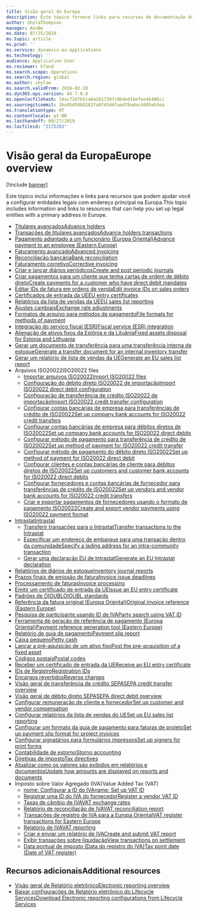 ```yaml
---
title: Visão geral da Europa
description: Este tópico fornece links para recursos de documentação do Microsoft Dynamics 365 Finance para a Europa.
author: ShylaThompson
manager: AnnBe
ms.date: 07/25/2019
ms.topic: article
ms.prod: ''
ms.service: dynamics-ax-applications
ms.technology: ''
audience: Application User
ms.reviewer: kfend
ms.search.scope: Operations
ms.search.region: global
ms.author: shylaw
ms.search.validFrom: 2016-02-28
ms.dyn365.ops.version: AX 7.0.0
ms.openlocfilehash: 1dac72d7b5ca6a2817207c0bded1befee46406cc
ms.sourcegitcommit: 3ba95d50b8262fa0f43d4faad76adac4d05eb3ea
ms.translationtype: HT
ms.contentlocale: pt-BR
ms.lasthandoff: 09/27/2019
ms.locfileid: "2175283"
---
```

# <a name="europe-overview"></a><span data-ttu-id="50fc5-103">Visão geral da Europa</span><span class="sxs-lookup"><span data-stu-id="50fc5-103">Europe overview</span></span>

[!include [banner](../includes/banner.md)]

<span data-ttu-id="50fc5-104">Este tópico inclui informações e links para recursos que podem ajudar você a configurar entidades legais com endereço principal na Europa.</span><span class="sxs-lookup"><span data-stu-id="50fc5-104">This topic includes information and links to resources that can help you set up legal entities with a primary address in Europe.</span></span> 

- [<span data-ttu-id="50fc5-105">Titulares avançados</span><span class="sxs-lookup"><span data-stu-id="50fc5-105">Advance holders</span></span>](emea-advance-holders.md)
 - [<span data-ttu-id="50fc5-106">Transações de titulares avançados</span><span class="sxs-lookup"><span data-stu-id="50fc5-106">Advance holders transactions</span></span>](emea-advance-holders-transactions.md)
 - [<span data-ttu-id="50fc5-107">Pagamento adiantado a um funcionário (Europa Oriental)</span><span class="sxs-lookup"><span data-stu-id="50fc5-107">Advance payment to an employee (Eastern Europe)</span></span>](tasks/advance-payment-employee.md)
- [<span data-ttu-id="50fc5-108">​Faturamento avançado​</span><span class="sxs-lookup"><span data-stu-id="50fc5-108">Advanced invoicing</span></span>](emea-advance-invoice.md)
- [<span data-ttu-id="50fc5-109">Reconciliação bancária</span><span class="sxs-lookup"><span data-stu-id="50fc5-109">Bank reconciliation</span></span>](emea-bank-reconciliation.md)
- [<span data-ttu-id="50fc5-110">​Faturamento corretivo​</span><span class="sxs-lookup"><span data-stu-id="50fc5-110">Corrective invoicing</span></span>](emea-corrective-invoice.md)
- [<span data-ttu-id="50fc5-111">​Criar e lançar diários periódicos​</span><span class="sxs-lookup"><span data-stu-id="50fc5-111">Create and post periodic journals</span></span>](emea-create-post-periodic-journals.md)
- [<span data-ttu-id="50fc5-112">Criar pagamentos para um cliente que tenha cartas de ordem de débito direto</span><span class="sxs-lookup"><span data-stu-id="50fc5-112">Create payments for a customer who have direct debit mandates</span></span>](tasks/create-payments-customers-who-have-direct-debit-mandates.md)
- [<span data-ttu-id="50fc5-113">​Editar IDs de fatura em ordens de venda​</span><span class="sxs-lookup"><span data-stu-id="50fc5-113">Edit invoice IDs on sales orders</span></span>](emea-edit-invoice-id-sales-orders.md)
- [<span data-ttu-id="50fc5-114">Certificados de entrada da UE</span><span class="sxs-lookup"><span data-stu-id="50fc5-114">EU entry certificates</span></span>](emea-entry-certificates.md)
- [<span data-ttu-id="50fc5-115">Relatórios da lista de vendas da UE</span><span class="sxs-lookup"><span data-stu-id="50fc5-115">EU sales list reporting</span></span>](emea-eu-sales-list.md)
- [<span data-ttu-id="50fc5-116">​Ajustes cambiais​</span><span class="sxs-lookup"><span data-stu-id="50fc5-116">Exchange rate adjustments</span></span>](emea-exchange-rate-adjustments.md)
- [<span data-ttu-id="50fc5-117">Formatos de arquivo para métodos de pagamento</span><span class="sxs-lookup"><span data-stu-id="50fc5-117">File formats for methods of payment</span></span>](emea-select-file-formats-for-the-method-of-payments.md)
- [<span data-ttu-id="50fc5-118">Integração do serviço fiscal (ESR)</span><span class="sxs-lookup"><span data-stu-id="50fc5-118">Fiscal service (ESR) integration</span></span>](emea-fiscal-service-integration.md)
- [<span data-ttu-id="50fc5-119">​Alienação de ativos fixos da Estônia e da Lituânia​</span><span class="sxs-lookup"><span data-stu-id="50fc5-119">Fixed assets disposal for Estonia and Lithuania</span></span>](emea-credit-note-reverse-fixed-asset-sale.md)
- [<span data-ttu-id="50fc5-120">Gerar um documento de transferência para uma transferência interna de estoque</span><span class="sxs-lookup"><span data-stu-id="50fc5-120">Generate a transfer document for an internal inventory transfer</span></span>](tasks/transfer-document-internal-inventory-transfer.md)
- [<span data-ttu-id="50fc5-121">Gerar um relatório de lista de vendas da UE</span><span class="sxs-lookup"><span data-stu-id="50fc5-121">Generate an EU sales list report</span></span>](tasks/eur-00011-eu-sales-list-report.md)
- <span data-ttu-id="50fc5-122">Arquivos ISO20022</span><span class="sxs-lookup"><span data-stu-id="50fc5-122">ISO20022 files</span></span>
  - [<span data-ttu-id="50fc5-123">​Importar arquivos ISO20022​</span><span class="sxs-lookup"><span data-stu-id="50fc5-123">Import ISO20022 files</span></span>](emea-ISO20022-file-formats.md)
  - [<span data-ttu-id="50fc5-124">Configuração do débito direto ISO20022 de importação</span><span class="sxs-lookup"><span data-stu-id="50fc5-124">Import ISO20022 direct debit configuration</span></span>](tasks/import-iso20022-direct-debit-configuration.md)
  - [<span data-ttu-id="50fc5-125">Configuração de transferência de crédito ISO20022 de importação</span><span class="sxs-lookup"><span data-stu-id="50fc5-125">Import ISO20022 credit transfer configuration</span></span>](tasks/import-iso20022-credit-transfer-configuration.md)
  - [<span data-ttu-id="50fc5-126">Configurar contas bancárias de empresa para transferências de crédito de ISO20022</span><span class="sxs-lookup"><span data-stu-id="50fc5-126">Set up company bank accounts for ISO20022 credit transfers</span></span>](tasks/set-up-company-bank-accounts-iso20022-credit-transfers.md)
  - [<span data-ttu-id="50fc5-127">Configurar contas bancárias de empresa para débitos diretos de ISO20022</span><span class="sxs-lookup"><span data-stu-id="50fc5-127">Set up company bank accounts for ISO20022 direct debits</span></span>](tasks/set-up-company-bank-accounts-iso20022-direct-debits.md)
  - [<span data-ttu-id="50fc5-128">Configurar método de pagamento para transferência de crédito de ISO20022</span><span class="sxs-lookup"><span data-stu-id="50fc5-128">Set up method of payment for ISO20022 credit transfer</span></span>](tasks/set-up-method-payment-iso20022-credit-transfer.md)
  - [<span data-ttu-id="50fc5-129">Configurar método de pagamento do débito direto ISO20022</span><span class="sxs-lookup"><span data-stu-id="50fc5-129">Set up method of payment for ISO20022 direct debit</span></span>](tasks/setup-method-payment-iso20022-direct-debit.md)
  - [<span data-ttu-id="50fc5-130">Configurar clientes e contas bancárias de cliente para débitos diretos de ISO20022</span><span class="sxs-lookup"><span data-stu-id="50fc5-130">Set up customers and customer bank accounts for ISO20022 direct debits</span></span>](tasks/set-up-bank-accounts-iso20022-direct-debits.md)
  - [<span data-ttu-id="50fc5-131">Configurar fornecedores e contas bancárias de fornecedor para transferências de crédito de ISO20022</span><span class="sxs-lookup"><span data-stu-id="50fc5-131">Set up vendors and vendor bank accounts for ISO20022 credit transfers</span></span>](tasks/set-up-vendor-iso20022-credit-transfers.md)
  - [<span data-ttu-id="50fc5-132">Criar e exportar pagamentos de fornecedores usando o formato de pagamento ISO20022</span><span class="sxs-lookup"><span data-stu-id="50fc5-132">Create and export vendor payments using ISO20022 payment format</span></span>](tasks/create-export-vendor-payments-iso20022-payment-format.md)
- [<span data-ttu-id="50fc5-133">Intrastat</span><span class="sxs-lookup"><span data-stu-id="50fc5-133">Intrastat</span></span>](emea-intrastat.md)
  - [<span data-ttu-id="50fc5-134">Transferir transações para o Intrastat</span><span class="sxs-lookup"><span data-stu-id="50fc5-134">Transfer transactions to the Intrastat</span></span>](tasks/transfer-transactions-intrastat.md)
  - [<span data-ttu-id="50fc5-135">Especificar um endereço de embarque para uma transação dentro da comunidade</span><span class="sxs-lookup"><span data-stu-id="50fc5-135">Specify a lading address for an intra-community transaction</span></span>](tasks/eur-00002-specify-lading-address-intra-community.md)
  - [<span data-ttu-id="50fc5-136">Gerar uma declaração EU de Intrastat</span><span class="sxs-lookup"><span data-stu-id="50fc5-136">Generate an EU Intrastat declaration</span></span>](tasks/eur-00002-eu-intrastat-declaration.md)
- [<span data-ttu-id="50fc5-137">​Relatórios de diários de estoque​</span><span class="sxs-lookup"><span data-stu-id="50fc5-137">Inventory journal reports</span></span>](emea-set-up-report-inventory-journal-names.md)
- [<span data-ttu-id="50fc5-138">​Prazos finais de emissão de fatura​</span><span class="sxs-lookup"><span data-stu-id="50fc5-138">Invoice issue deadlines</span></span>](emea-invoice-issue-deadline.md)
- [<span data-ttu-id="50fc5-139">Processamento de faturas</span><span class="sxs-lookup"><span data-stu-id="50fc5-139">Invoice processing</span></span>](emea-invoice-processing.md)
- [<span data-ttu-id="50fc5-140">Emitir um certificado de entrada da UE</span><span class="sxs-lookup"><span data-stu-id="50fc5-140">Issue an EU entry certificate</span></span>](tasks/eur-00012-issue-eu-entry-certificate.md)
- [<span data-ttu-id="50fc5-141">​Padrões de OIOUBL​</span><span class="sxs-lookup"><span data-stu-id="50fc5-141">OIOUBL standards</span></span>](emea-oioubl-standards-electronic-invoicing.md)
- [<span data-ttu-id="50fc5-142">Referência da fatura original (Europa Oriental)</span><span class="sxs-lookup"><span data-stu-id="50fc5-142">Original invoice reference (Eastern Europe)</span></span>](tasks/ee-00004-original-invoice-reference.md)
- [<span data-ttu-id="50fc5-143">Pesquisa de participante usando ID de IVA</span><span class="sxs-lookup"><span data-stu-id="50fc5-143">Party search using VAT ID</span></span>](tasks/eur-00015-party-search-vat-id.md)
- [<span data-ttu-id="50fc5-144">Ferramenta de geração de referência de pagamento (Europa Oriental)</span><span class="sxs-lookup"><span data-stu-id="50fc5-144">Payment reference generation tool (Eastern Europe)</span></span>](tasks/ee-00015-payment-reference-generation-tool.md)
- [<span data-ttu-id="50fc5-145">​Relatório de guia de pagamento​</span><span class="sxs-lookup"><span data-stu-id="50fc5-145">Payment slip report</span></span>](emea-eur-payment-slip-report-giro.md)
- [<span data-ttu-id="50fc5-146">Caixa pequeno</span><span class="sxs-lookup"><span data-stu-id="50fc5-146">Petty cash</span></span>](emea-petty-cash.md)
- [<span data-ttu-id="50fc5-147">​Lançar a pré-aquisição de um ativo fixo​</span><span class="sxs-lookup"><span data-stu-id="50fc5-147">Post the pre-acquisition of a fixed asset</span></span>](emea-pre-acquisition-acquisition-fixed-asset.md)
- [<span data-ttu-id="50fc5-148">Códigos postais</span><span class="sxs-lookup"><span data-stu-id="50fc5-148">Postal codes</span></span>](emea-import-create-postal-codes-manually.md)
- [<span data-ttu-id="50fc5-149">Receber um certificado de entrada da UE</span><span class="sxs-lookup"><span data-stu-id="50fc5-149">Receive an EU entry certificate</span></span>](tasks/eur-00012-receive-eu-entry-certificate.md)
- [<span data-ttu-id="50fc5-150">IDs de Registro</span><span class="sxs-lookup"><span data-stu-id="50fc5-150">Registration IDs</span></span>](emea-registration-ids.md)
- [<span data-ttu-id="50fc5-151">​Encargos revertidos​</span><span class="sxs-lookup"><span data-stu-id="50fc5-151">Reverse charges</span></span>](emea-reverse-charge.md)
- [<span data-ttu-id="50fc5-152">​Visão geral de transferência de crédito SEPA​</span><span class="sxs-lookup"><span data-stu-id="50fc5-152">SEPA credit transfer overview</span></span>](../accounts-payable/sepa-credit-transfer.md)
- [<span data-ttu-id="50fc5-153">​Visão geral de débito direto SEPA​</span><span class="sxs-lookup"><span data-stu-id="50fc5-153">SEPA direct debit overview</span></span>](../accounts-receivable/sepa-direct-debit-overview.md)
- [<span data-ttu-id="50fc5-154">​Configurar remuneração de cliente e fornecedor​</span><span class="sxs-lookup"><span data-stu-id="50fc5-154">Set up customer and vendor compensation</span></span>](emea-compensation-customer-vendor-transactions.md)
- [<span data-ttu-id="50fc5-155">Configurar relatórios da lista de vendas do UE</span><span class="sxs-lookup"><span data-stu-id="50fc5-155">Set up EU sales list reporting</span></span>](tasks/eur-00011-eu-sales-list-reporting.md)
- [<span data-ttu-id="50fc5-156">Configurar um formato da guia de pagamento para faturas de projeto</span><span class="sxs-lookup"><span data-stu-id="50fc5-156">Set up payment slip format for project invoices</span></span>](tasks/set-up-payment-slip-format-project-invoices.md)
- [<span data-ttu-id="50fc5-157">Configurar signatários para formulários impressos</span><span class="sxs-lookup"><span data-stu-id="50fc5-157">Set up signers for print forms</span></span>](emea-set-up-signers-for-printing-forms.md)
- [<span data-ttu-id="50fc5-158">Contabilidade de estorno</span><span class="sxs-lookup"><span data-stu-id="50fc5-158">Storno accounting</span></span>](emea-storno.md)
- [<span data-ttu-id="50fc5-159">Diretivas de imposto</span><span class="sxs-lookup"><span data-stu-id="50fc5-159">Tax directives</span></span>](emea-tax-directives.md)
- [<span data-ttu-id="50fc5-160">Atualizar como os valores são exibidos em relatórios e documentos</span><span class="sxs-lookup"><span data-stu-id="50fc5-160">Update how amounts are displayed on reports and documents</span></span>](emea-amount-printing-forms.md)
- <span data-ttu-id="50fc5-161">Imposto sobre Valor Agregado (IVA)</span><span class="sxs-lookup"><span data-stu-id="50fc5-161">Value Added Tax (VAT)</span></span>
  - [<span data-ttu-id="50fc5-162">nome: Configurar a ID do IVA</span><span class="sxs-lookup"><span data-stu-id="50fc5-162">name: Set up VAT ID</span></span>](tasks/eur-00015-vat-id.md)
  - [<span data-ttu-id="50fc5-163">Registrar uma ID do IVA do fornecedor</span><span class="sxs-lookup"><span data-stu-id="50fc5-163">Register a vendor VAT ID</span></span>](tasks/eur-00015-registration-vendor-vat-id.md)
  - [<span data-ttu-id="50fc5-164">Taxas de câmbio de IVA</span><span class="sxs-lookup"><span data-stu-id="50fc5-164">VAT exchange rates</span></span>](emea-vat-exchange-rate.md)
  - [<span data-ttu-id="50fc5-165">Relatório de reconciliação de IVA</span><span class="sxs-lookup"><span data-stu-id="50fc5-165">VAT reconciliation report</span></span>](tasks/eur-00018-vat-reconciliation-report.md)
  - [<span data-ttu-id="50fc5-166">​Transações de registro de IVA para a Europa Oriental​</span><span class="sxs-lookup"><span data-stu-id="50fc5-166">VAT register transactions for Eastern Europe</span></span>](emea-vat-register-transactions.md)
  - [<span data-ttu-id="50fc5-167">Relatório de IVA</span><span class="sxs-lookup"><span data-stu-id="50fc5-167">VAT reporting</span></span>](emea-vat-reporting.md)
  - [<span data-ttu-id="50fc5-168">Criar e enviar um relatório de IVA</span><span class="sxs-lookup"><span data-stu-id="50fc5-168">Create and submit VAT report</span></span>](tasks/create-submit-vat-report.md)
  - [<span data-ttu-id="50fc5-169">​Exibir transações sobre liquidação​</span><span class="sxs-lookup"><span data-stu-id="50fc5-169">View transactions on settlement</span></span>](emea-transactions-settlement-form.md)
  - [<span data-ttu-id="50fc5-170">Data pontual de imposto (Data do registro do IVA)</span><span class="sxs-lookup"><span data-stu-id="50fc5-170">Tax point date (Date of VAT register)</span></span>](emea-tax-point-date.md)

## <a name="additional-resources"></a><span data-ttu-id="50fc5-171">Recursos adicionais</span><span class="sxs-lookup"><span data-stu-id="50fc5-171">Additional resources</span></span>

- [<span data-ttu-id="50fc5-172">Visão geral de Relatório eletrônico</span><span class="sxs-lookup"><span data-stu-id="50fc5-172">Electronic reporting overview</span></span>](../../dev-itpro/analytics/general-electronic-reporting.md)
- [<span data-ttu-id="50fc5-173">Baixar configurações de Relatório eletrônico do Lifecycle Services</span><span class="sxs-lookup"><span data-stu-id="50fc5-173">Download Electronic reporting configurations from Lifecycle Services</span></span>](../../dev-itpro/analytics/download-electronic-reporting-configuration-lcs.md)


